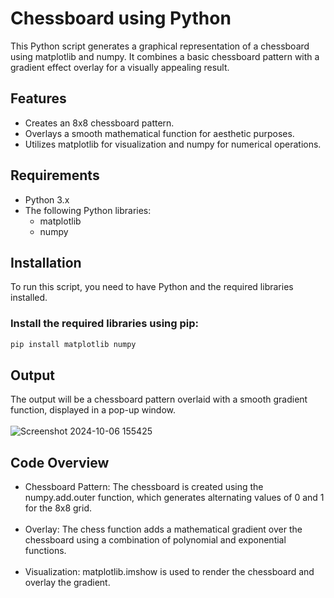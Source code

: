 # Chessboard using Python

This Python script generates a graphical representation of a chessboard using matplotlib and numpy. It combines a basic chessboard pattern with a gradient effect overlay for a visually appealing result.

## Features

- Creates an 8x8 chessboard pattern.<br>
- Overlays a smooth mathematical function for aesthetic purposes.<br>
- Utilizes matplotlib for visualization and numpy for numerical operations.<br>

## Requirements

- Python 3.x<br>
- The following Python libraries:<br>
  - matplotlib<br>
  - numpy

## Installation

To run this script, you need to have Python and the required libraries installed.

### Install the required libraries using pip:

```bash
pip install matplotlib numpy
```

## Output

The output will be a chessboard pattern overlaid with a smooth gradient function, displayed in a pop-up window.<br><br>
![Screenshot 2024-10-06 155425](https://github.com/user-attachments/assets/cdb40414-2759-46df-9697-dec632b079b4)

## Code Overview
- Chessboard Pattern: The chessboard is created using the numpy.add.outer function, which generates alternating values of 0 and 1 for the 8x8 grid.<br><br>
- Overlay: The chess function adds a mathematical gradient over the chessboard using a combination of polynomial and exponential functions.<br><br>
- Visualization: matplotlib.imshow is used to render the chessboard and overlay the gradient.<br><br>
